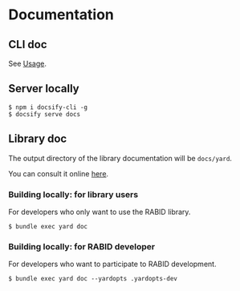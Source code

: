 # Documentation 

## CLI doc

See [Usage](pages/usage.md?id=cli).

## Server locally

```
$ npm i docsify-cli -g
$ docsify serve docs
```

## Library doc

The output directory of the library documentation will be `docs/yard`.

You can consult it online [here](https://orange-cyberdefense.github.io/rabid/yard/).

### Building locally: for library users

For developers who only want to use the RABID library.

```
$ bundle exec yard doc
```

### Building locally: for RABID developer

For developers who want to participate to RABID development.

```
$ bundle exec yard doc --yardopts .yardopts-dev
```
